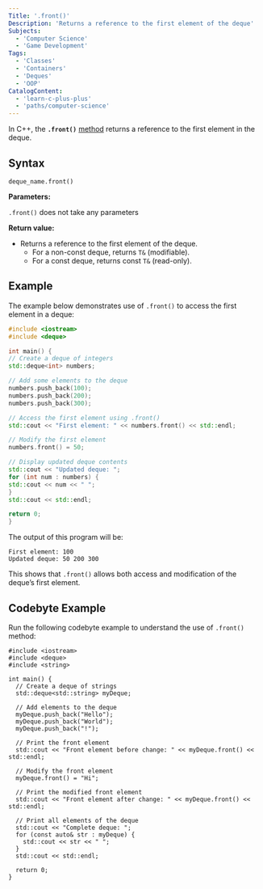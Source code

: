 ```yaml
---
Title: '.front()'
Description: 'Returns a reference to the first element of the deque'
Subjects:
  - 'Computer Science'
  - 'Game Development'
Tags:
  - 'Classes'
  - 'Containers'
  - 'Deques'
  - 'OOP'
CatalogContent:
  - 'learn-c-plus-plus'
  - 'paths/computer-science'
---
```


In C++, the **`.front()`** [method](https://www.codecademy.com/resources/docs/cpp/methods) returns a reference to the first element in the deque.

## Syntax

```pseudo
deque_name.front()
```

**Parameters:**

`.front()` does not take any parameters

**Return value:**

- Returns a reference to the first element of the deque.
  - For a non-const deque, returns `T&` (modifiable).
  - For a const deque, returns const `T&` (read-only).

## Example

The example below demonstrates use of `.front()` to access the first element in a deque:

```cpp
#include <iostream>
#include <deque>

int main() {
// Create a deque of integers
std::deque<int> numbers;

// Add some elements to the deque
numbers.push_back(100);
numbers.push_back(200);
numbers.push_back(300);

// Access the first element using .front()
std::cout << "First element: " << numbers.front() << std::endl;

// Modify the first element
numbers.front() = 50;

// Display updated deque contents
std::cout << "Updated deque: ";
for (int num : numbers) {
std::cout << num << " ";
}
std::cout << std::endl;

return 0;
}
```

The output of this program will be:

```shell
First element: 100
Updated deque: 50 200 300
```

This shows that `.front()` allows both access and modification of the deque’s first element.

## Codebyte Example

Run the following codebyte example to understand the use of `.front()` method:

```codebyte/cpp
#include <iostream>
#include <deque>
#include <string>

int main() {
  // Create a deque of strings
  std::deque<std::string> myDeque;

  // Add elements to the deque
  myDeque.push_back("Hello");
  myDeque.push_back("World");
  myDeque.push_back("!");

  // Print the front element
  std::cout << "Front element before change: " << myDeque.front() << std::endl;

  // Modify the front element
  myDeque.front() = "Hi";

  // Print the modified front element
  std::cout << "Front element after change: " << myDeque.front() << std::endl;

  // Print all elements of the deque
  std::cout << "Complete deque: ";
  for (const auto& str : myDeque) {
    std::cout << str << " ";
  }
  std::cout << std::endl;

  return 0;
}
```
